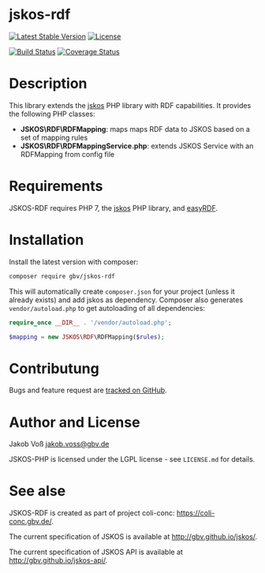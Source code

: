 # jskos-rdf

[![Latest Stable Version](https://poser.pugx.org/gbv/jskos-rdf/v/stable)](https://packagist.org/packages/gbv/jskos-rdf)
[![License](https://poser.pugx.org/gbv/jskos/license)](https://packagist.org/packages/gbv/jskos-rdf)

[![Build Status](https://img.shields.io/travis/gbv/jskos-rdf.svg)](https://travis-ci.org/gbv/jskos-rdf)
[![Coverage Status](https://coveralls.io/repos/gbv/jskos-rdf/badge.svg?branch=master)](https://coveralls.io/r/gbv/jskos-rdf)

# Description

This library extends the [jskos](https://packagist.org/packages/gbv/jskos) PHP
library with RDF capabilities. It provides the following PHP classes:

* **JSKOS\RDF\RDFMapping**: maps maps RDF data to JSKOS based on a set of mapping rules
* **JSKOS\RDF\RDFMappingService.php**: extends JSKOS Service with an RDFMapping from config file

# Requirements

JSKOS-RDF requires PHP 7, the [jskos](https://packagist.org/packages/gbv/jskos)
PHP library, and [easyRDF](http://www.easyrdf.org/).

# Installation

Install the latest version with composer:

~~~bash
composer require gbv/jskos-rdf
~~~

This will automatically create `composer.json` for your project (unless it already exists) and add jskos as dependency. Composer also generates `vendor/autoload.php` to get autoloading of all dependencies: 

~~~php
require_once __DIR__ . '/vendor/autoload.php';

$mapping = new JSKOS\RDF\RDFMapping($rules);
~~~

# Contributung

Bugs and feature request are [tracked on GitHub](https://github.com/gbv/jskos-rdf/issues).

# Author and License

Jakob Voß <jakob.voss@gbv.de>

JSKOS-PHP is licensed under the LGPL license - see `LICENSE.md` for details.

# See alse

JSKOS-RDF is created as part of project coli-conc: <https://coli-conc.gbv.de/>.

The current specification of JSKOS is available at <http://gbv.github.io/jskos/>.

The current specification of JSKOS API is available at <http://gbv.github.io/jskos-api/>.
